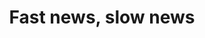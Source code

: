 ---
title: "Fast news, slow news"
external_url: "https://medium.com/p/90f56cedcc66"
category: news-news
---